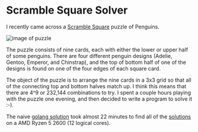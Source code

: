 # Scramble Square Solver

I recently came across a [Scramble Square](http://www.b-dazzle.com/puzzdetail.asp?a=1&PuzzID=70&CatID=9) puzzle of Penguins.

![image of puzzle](http://www.b-dazzle.com/store/pc/catalog/10044penguins_1067_detail.jpg)

The puzzle consists of nine cards, each with either the lower or upper half of some
penguins. There are four different penguin designs (Adelie, Gentoo, Emperor, and
Chinstrap), and the top of bottom half of one of the designs is found on one of the
four edges of each square card.

The object of the puzzle is to arrange the nine cards in a 3x3 grid so that all of
the connecting top and bottom halves match up. I think this means that there are 4^9
or 232,144 combinations to try. I spent a couple hours playing with the puzzle one
evening, and then decided to write a program to solve it :-).

The naive [golang solution](golang/main.go) took almost 22 minutes to find all of the [solutions](golang/output/output1.txt)
on a AMD Ryzen 5 2600 (12 logical cores). 
